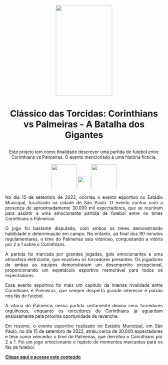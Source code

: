 <p align="center">
<img width="180px" height= 290 src=https://github.com/ElizangelaStudent/Jogo-entre-Gigantes-/assets/107508602/0fc7a147-55a7-4899-9a96-7c033e50dee8
</p>

  # <p align="center"> **Clássico das Torcidas: Corinthians vs Palmeiras - A Batalha dos Gigantes**</p>

<p align="center"> Este projeto tem como finalidade descrever uma partida de futebol entre Corinthians vs Palmeiras. O evento mencionado é uma história fictícia.</p>

<p align="center">
<img width="80px" height= 80 src=https://github.com/ElizangelaStudent/Jogo-entre-Gigantes-/assets/107508602/74e3372b-8468-4ef9-8670-7379618b4a0b</p>
<img width="40px" height=40 src=https://github.com/ElizangelaStudent/Jogo-entre-Gigantes-/assets/107508602/b236c0c9-3b79-489b-a5dd-e0a5d8d1ca2a </p>
<img width="80px" height= 80 src=https://github.com/ElizangelaStudent/Jogo-entre-Gigantes-/assets/107508602/f58b2fba-8e02-4a36-8237-ddccbe049729 </p>
 
<p Align="justify"> No dia 15 de setembro de 2022, ocorreu o evento esportivo no Estádio Municipal, localizado na cidade de São Paulo. O evento contou com a presença de aproximadamente 30.000 mil expectadores, que se reuniram para assistir a uma emocionante partida de futebol entre os times Corinthians e Palmeiras.
</p>
<p Align="justify"> O jogo foi bastante disputado, com ambos os times demonstrando habilidade e determinação em campo. No entanto, ao final dos 90 minutos regulamentares, o time do Palmeiras saiu vitorioso, conquistando a vitória por 2 a 1 sobre o Corinthians.
</p>
<p Align="justify">A partida foi marcada por grandes jogadas, gols emocionantes e uma atmosfera eletrizante, que envolveu os torcedores presentes. Os jogadores de ambas as equipes demonstraram um desempenho excepcional, proporcionando um espetáculo esportivo memorável para todos os espectadores.
</p>
<p Align="justify">Esse evento esportivo foi mais um capítulo da intensa rivalidade entre Corinthians e Palmeiras, que sempre desperta grande interesse e paixão nos fãs de futebol.
</p>
<p Align="justify">A vitória do Palmeiras nessa partida certamente deixou seus torcedores orgulhosos, enquanto os torcedores do Corinthians já aguardam ansiosamente pela próxima oportunidade de revanche.
</p>
<p Align="justify">Em resumo, o evento esportivo realizado no Estádio Municipal, em São Paulo, no dia 15 de setembro de 2022, atraiu cerca de 30.000 expectadores e teve como vencedor o time do Palmeiras, que derrotou o Corinthians por 2 a 1. Foi um jogo emocionante e repleto de momentos marcantes para os fãs de futebol.
</p>
   
   **[Clique aqui e acesse este conteúdo](https://github.com/ElizangelaStudent/Jogo-entre-Gigantes-/blob/92fa7b3cbaca8b0b12a3e1a30ec435921aa16fbd/README.md)**
  
 
